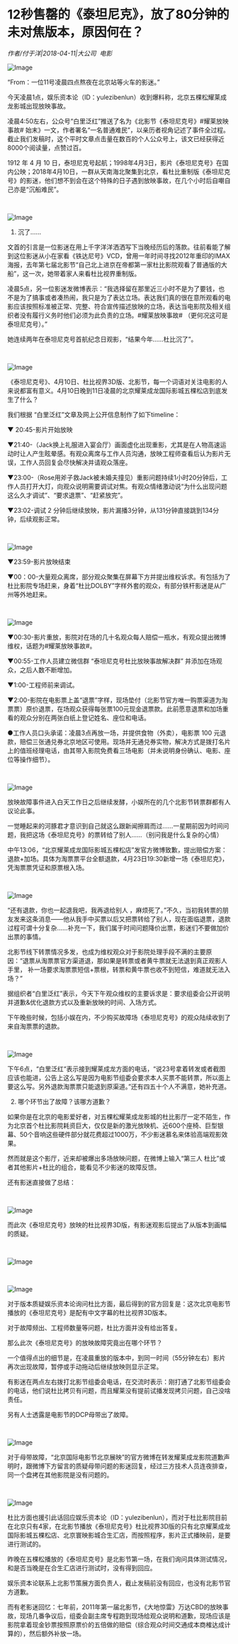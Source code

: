 # 12秒售罄的《泰坦尼克》，放了80分钟的未对焦版本，原因何在？

*作者/付于洋|2018-04-11|大公司 
                                                电影*

![Image](http://static.ylzbl.com/uploads/ueditor/php/upload/image/20180412/1523539207740583.jpeg)

“From：一位11号凌晨四点熬夜在北京站等火车的影迷。”

今天凌晨1点，娱乐资本论（ID：yulezibenlun）收到爆料称，北京五棵松耀莱成龙影城出现放映事故。

凌晨4:50左右，公众号“白里泛红”推送了名为《北影节《泰坦尼克号》#耀莱放映事故# 始末》一文，作者署名“一名普通难民”，以亲历者视角记述了事件全过程。截止我们发稿时，这个平时文章点击量在数百的个人公众号上，该文已经获得近8000个阅读量，点赞过百。

1912 年 4 月 10 日，泰坦尼克号起航；1998年4月3日，影片《泰坦尼克号》在国内公映；2018年4月10日，一群从天南海北聚集到北京，看杜比重制版《泰坦尼克号》的影迷，他们想不到会在这个特殊的日子遇到放映事故，在几个小时后自嘲自己亦是“沉船难民”。

﻿

![Image](http://si1.go2yd.com/get-image/0MGuRZhDOoS)

1. 沉了……

文首的引言是一位影迷在用上千字洋洋洒洒写下当晚经历后的落款。往前看能了解到这位影迷从小在家看《铁达尼号》VCD，曾用一年时间寻找2012年重印的IMAX海报，去年第七届北影节“自己北上进京在帝都第一家杜比影院观看了普通版的大船”，这一次，她带着家人来看杜比视界重制版。

凌晨5点，另一位影迷发微博表示：“我选择留在那里近三小时不是为了要钱，也不是为了搞事或者凑热闹，我只是为了表达立场。表达我们真的很在意所观看的电影应该按照标准被正常、完整、符合宣传描述放映的立场，表达当电影院及相关组织者没有履行义务时他们必须为此负责的立场。#耀莱放映事故# （更何况这可是泰坦尼克号）。”

她连续两年在泰坦尼克号首航纪念日观影，“结果今年……杜比沉了”。

﻿

![Image](http://si1.go2yd.com/get-image/0MGuS9aBe4W)

《泰坦尼克号》、4月10日、杜比视界3D版、北影节，每一个词语对关注电影的人来说都富有意义。4月10日晚到11日凌晨的北京耀莱成龙国际影城五棵松店到底发生了什么？

我们根据 “白里泛红”文章及网上公开信息制作了如下timeline：

▼ 20:45-影片开始放映

▼21:40-（Jack换上礼服进入宴会厅）画面虚化出现重影，尤其是在人物高速运动时让人产生眩晕感。有观众离席与工作人员沟通，放映工程师查看后认为影片无误，工作人员回复会尽快解决并请观众落座。

▼23:00-（Rose用斧子救Jack被未婚夫撞见）重影问题持续1小时20分钟后，工作人员打开大灯，向观众说明需要调试对焦。有观众情绪激动说“为什么出现问题这么久才调试”、“要求退票”、“赶紧放完”。

▼23:02-调试 2 分钟后继续放映，影片漏播3分钟，从131分钟直接跳到134分钟，后续观影正常。

﻿

![Image](http://si1.go2yd.com/get-image/0MGuRmB8RH6)

▼23:59-影片放映结束

▼00：00-大量观众离席，部分观众聚集在屏幕下方并提出维权诉求。有包括为了杜比影院专场赶来，身着“杜比DOLBY”字样外套的观众，有部分铁杆影迷是从广州等外地赶来。

﻿

![Image](http://si1.go2yd.com/get-image/0MGuS8Azoxs)

▼00:30-影片重放，影院对在场的几十名观众每人赔偿一瓶水，有观众提出微博维权，话题为#耀莱放映事故#。

▼00:55-工作人员建立微信群 “泰坦尼克号杜比放映事故解决群” 并添加在场观众，之后人数不断增加。

▼1:00-工程师前来调试。

▼2:00-影院在电影票上盖“退票”字样，现场垫付（北影节官方唯一购票渠道为淘票票）原价退票，在场观众获得每张票100元现金退票款。此前愿意退票和加场重看的观众分别在两张白纸上登记姓名、座位和电话。

●工作人员口头承诺：凌晨3点再放一场，并提供食物（外卖），电影票 100 元退款，赔偿三张通兑券北京地区可使用。现场并无通兑券实物，解决方式是拨打名片上的值班经理电话，由其带入影院免费看三场电影（并未说明身份确认、电影、座位等操作细节）。

﻿

![Image](http://si1.go2yd.com/get-image/0MGuRkorDVI)

放映故障事件进入白天工作日之后继续发酵，小娱所在的几个北影节转票群都有人议论此事。

一觉睡起来的河豚君才意识到自己就这么跟新闻擦肩而过……一星期前因为时间问题，我把这场《泰坦尼克号》的票转给了别人……（别问我是什么复杂的心情）

中午13:06，“北京耀莱成龙国际影城五棵松店”发官方微博致歉，提出赔偿方案：退款+加场。具体为淘票票平台全额退款，4月23日19:30新增一场《泰坦尼克》，凭淘票票凭证和原票根入场。

﻿

![Image](http://si1.go2yd.com/get-image/0MGuRiCFdOC)

“还有退款，你也一起退我吧，我再退给别人 ，麻烦死了。”不久，当初我转票的朋友发来这条消息——他从我手中买票以后又把票转给了别人，现在面临退票，退款过程可谓十分复杂……补充一下，我们属于时间问题降价出票，影迷们不要做加价出票的事情。

北影节线下转票情况多发，也成为维权观众对于影院处理手段不满的主要原因：“退票从淘票票官方渠道退，那如果是转票或者黄牛票就无法退到真正观影人手里， 补一场要求淘票票短信+票根，转票和黄牛票也收不到短信，难道就无法入场？”

据组织者“白里泛红”表示，今天下午观众维权的主要诉求是：要求组委会公开说明并道歉&优化退款方式以及重新放映的时间、入场方式。

下午晚些时候，包括小娱在内，不少购买故障场《泰坦尼克号》的观众陆续收到了来自淘票票的退款。

﻿

![Image](http://si1.go2yd.com/get-image/0MGuRdzUw6a)

下午6点，“白里泛红“表示接到耀莱成龙方面的电话，“说23号拿着转发或者截图应该也能进，公告上这么写是因为电影节组委会要求本人买票不能转票，所以面上要这么写。另外退款淘票票只能退到原渠道。”还有四五十个人不满意，她补充道。

2. 哪个环节出了故障？该哪方道歉？

如果你是在北京的电影爱好者，对五棵松耀莱成龙影城的杜比影厅一定不陌生，作为北京首个杜比影院耗资巨大，仅仅是新的激光放映机、近600个座椅、巨型银幕、50个音响这些硬件部分就花费超过1000万，不少影迷慕名来体验高端观影效果。

然而就是这个影厅，近来却被爆出多场放映问题，在微博上输入“第三人 杜比”或者其他影片+杜比的组合，能看见不少影迷的故障反馈。

还有影迷直接做了总结：

﻿

![Image](http://si1.go2yd.com/get-image/0MGuRjUL0bo)

而此次《泰坦尼克号》放映的杜比视界3D版，有影迷观影后提出了从版本到画幅的质疑。

﻿

![Image](http://si1.go2yd.com/get-image/0MGuRcSWiDg)

﻿

![Image](http://si1.go2yd.com/get-image/0MGuRb9bof2)

对于版本质疑娱乐资本论询问杜比方面，最后得到的官方回复是：这次北京电影节播放的《泰坦尼克号》是配有中文字幕的杜比视界3D版本。

对于故障频出、工程师数量等问题，杜比方面并没有给出答复。

那么此次《泰坦尼克号》的放映故障究竟出在哪个环节？

一个值得点出的细节是，在凌晨重放的版本中，到同一时间（55分钟左右）影片再次出现故障，暂停或手动拖动后继续放映则显示正常。

有影迷在两点左右拨打北影节组委会电话，在交流时表示：刚打通了北影节组委会的电话，他们说杜比拷贝有问题，而且耀莱没有提前试播发现拷贝问题，自己没啥责任。

另有人士透露是电影节的DCP母带出了故障。

﻿

![Image](http://si1.go2yd.com/get-image/0MGuRgkJqPQ)

对于母带故障，“北京国际电影节北京展映”的官方微博在转发耀莱成龙影院道歉声明时，跟微博下方留言的质疑母带问题的影迷回复，经过三方技术人员连夜排查，同一个盘拷在其他影院是没有问题的。

﻿

![Image](http://si1.go2yd.com/get-image/0MGuRfJBIJc)

杜比方面也援引此话回应娱乐资本论（ID：yulezibenlun），而对于杜比影院目前在北京只有4家，在北影节播放《泰坦尼克号》杜比视界3D版的只有北京耀莱成龙国际影城五棵松店、北京寰映影城合生汇店，而按照程序，影片正式播映前，是要进行测试的。

昨晚在五棵松播放的《泰坦尼克号》是北影节第一场，在我们询问具体测试情况，和是否当晚是在合生汇店进行测试时，没有得到回应。

娱乐资本论联系上北影节策展方面负责人，截止发稿前没有回应，也没有北影节官方道歉。

而有老影迷回忆：七年前，2011年第一届北影节，《大地惊雷》万达CBD的放映事故，现场几番争议后，组委会副主席专程跑到现场给观众说明和道歉，现场应该是影院拿着现金钞票按照原票价的五倍做的赔偿（综合观众时间交通成本商榷达成计算的），然后额外补放一场。

